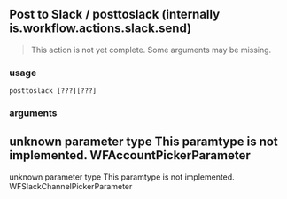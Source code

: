 
## Post to Slack / posttoslack (internally is.workflow.actions.slack.send)

> This action is not yet complete. Some arguments may be missing.

### usage
`posttoslack [???][???]`

### arguments
unknown parameter type This paramtype is not implemented. WFAccountPickerParameter
---
unknown parameter type This paramtype is not implemented. WFSlackChannelPickerParameter
